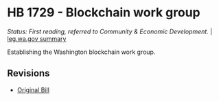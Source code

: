 # HB 1729 - Blockchain work group
*Status: First reading, referred to Community & Economic Development.* | [leg.wa.gov summary](https://app.leg.wa.gov/billsummary?BillNumber=1729&Year=2021)

Establishing the Washington blockchain work group.

## Revisions
* [Original Bill](1/)